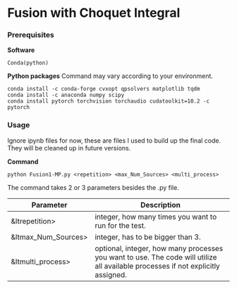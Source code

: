 # Fusion with Choquet Integral

### Prerequisites

**Software**

```
Conda(python)
```

**Python packages**
Command may vary according to your environment.
```
conda install -c conda-forge cvxopt qpsolvers matplotlib tqdm
conda install -c anaconda numpy scipy
conda install pytorch torchvision torchaudio cudatoolkit=10.2 -c pytorch
```

### Usage
Ignore ipynb files for now, these are files I used to build up the final code. They will be cleaned up in future versions.

**Command**
```
python Fusion1-MP.py <repetition> <max_Num_Sources> <multi_process>
```
<p>The command takes 2 or 3 parameters besides the .py file.</p>

| Parameter | Description |
|--- | --- |
| &ltrepetition> | integer, how many times you want to run for the test. |
| &ltmax_Num_Sources> | integer, has to be bigger than 3. |
| &ltmulti_process> | optional, integer, how many processes you want to use. The code will utilize all available processes if not explicitly assigned. |
